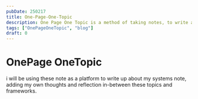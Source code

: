 ```yaml
---
pubDate: 250217
title: One-Page-One-Topic
description: One Page One Topic is a method of taking notes, to write about a topic or a system in a single page.
tags: ["OnePageOneTopic", "blog"]
draft: 0
---
```



# OnePage OneTopic

i will be using these note as a platform to write up about my systems note, adding my own thoughts and reflection in-between these topics and frameworks.
